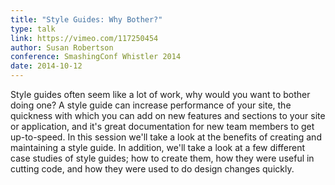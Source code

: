 ```yaml
---
title: "Style Guides: Why Bother?"
type: talk
link: https://vimeo.com/117250454
author: Susan Robertson
conference: SmashingConf Whistler 2014
date: 2014-10-12
---
```


Style guides often seem like a lot of work, why would you want to bother doing one? A style guide can increase performance of your site, the quickness with which you can add on new features and sections to your site or application, and it's great documentation for new team members to get up-to-speed. In this session we'll take a look at the benefits of creating and maintaining a style guide. In addition, we'll take a look at a few different case studies of style guides; how to create them, how they were useful in cutting code, and how they were used to do design changes quickly.
